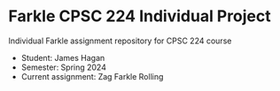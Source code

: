 # Farkle CPSC 224 Individual Project

Individual Farkle assignment repository for CPSC 224 course

- Student:  James Hagan
- Semester: Spring 2024
- Current assignment: Zag Farkle Rolling

